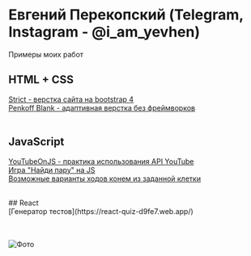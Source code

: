 

# Евгений Перекопский (Telegram, Instagram - @i_am_yevhen)<br>
Примеры моих работ

## HTML + CSS<br>
[Strict - верстка сайта на bootstrap 4](https://perekopskyi.github.io/strict/ "Верстка с нуля") <br>
[Penkoff Blank - адаптивная верстка без фреймворков](https://perekopskyi.github.io/penkoff/ "Верстка по макету с нуля") <br>
<br>
## JavaScript<br>
[YouTubeOnJS - практика использования API YouTube](https://perekopskyi.github.io/YouTubeOnJS/ "Практика использования YouTube API")<br>
[Игра "Найди пару" на JS](https://perekopskyi.github.io/task3-findThePairJS/ "Начать игру")<br>
[Возможные варианты ходов конем из заданной клетки](https://perekopskyi.github.io/task4-moveHorseOnBoard/ "Возможные варианты ходов конем из заданной клетки на шахматной доске")<br>

<br>
## React<br>
[Генератор тестов](https://react-quiz-d9fe7.web.app/)

<br><br>
![Фото](https://i.ibb.co/s1TFWw6/381-min-2000px.jpg)
